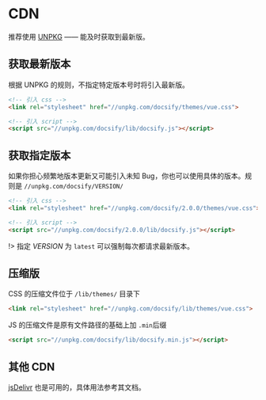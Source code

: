 # CDN

推荐使用 [UNPKG](//unpkg.com) —— 能及时获取到最新版。

## 获取最新版本

根据 UNPKG 的规则，不指定特定版本号时将引入最新版。

```html
<!-- 引入 css -->
<link rel="stylesheet" href="//unpkg.com/docsify/themes/vue.css">

<!-- 引入 script -->
<script src="//unpkg.com/docsify/lib/docsify.js"></script>
```

## 获取指定版本

如果你担心频繁地版本更新又可能引入未知 Bug，你也可以使用具体的版本。规则是 `//unpkg.com/docsify/VERSION/`

```html
<!-- 引入 css -->
<link rel="stylesheet" href="//unpkg.com/docsify/2.0.0/themes/vue.css">

<!-- 引入 script -->
<script src="//unpkg.com/docsify/2.0.0/lib/docsify.js"></script>
```

!> 指定 *VERSION* 为 `latest` 可以强制每次都请求最新版本。

## 压缩版

CSS 的压缩文件位于 `/lib/themes/` 目录下

```html
<link rel="stylesheet" href="//unpkg.com/docsify/lib/themes/vue.css">
```

JS 的压缩文件是原有文件路径的基础上加 `.min`后缀

```html
<script src="//unpkg.com/docsify/lib/docsify.min.js"></script>
```

## 其他 CDN

[jsDelivr](http://www.jsdelivr.com/projects/docsify) 也是可用的，具体用法参考其文档。

